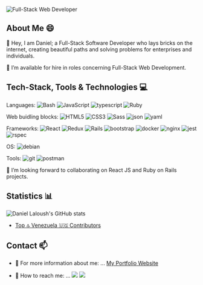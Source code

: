 <!--
**dandush03/dandush03** is a ✨ _special_ ✨ repository because its `README.md` (this file) appears on your GitHub profile.

Here are some ideas to get you started:

- 🔭 I’m currently working on ...
- 🌱 I’m currently learning ...
- 👯 I’m looking to collaborate on ...
- 🤔 I’m looking for help with ...
- 💬 Ask me about ...
- 📫 How to reach me: ...
- 😄 Pronouns: ...
- ⚡ Fun fact: ...
- [![Top Langs](https://github-readme-stats.vercel.app/api/top-langs/?username=dandush03)](https://github.com/anuraghazra/github-readme-stats) 
![Full-Stack Web Developer](https://user-images.githubusercontent.com/44635784/110093819-31e6fa80-7dac-11eb-885a-b936272a445a.gif)
-->
![Full-Stack Web Developer](https://user-images.githubusercontent.com/51087936/137946825-e9cc4215-d55e-46cd-a246-fb3ed41226e0.gif)

## About Me 😄
:wave: Hey, I am Daniel; a Full-Stack Software Developer who lays bricks on the internet, creating beautiful paths and solving problems for enterprises and individuals.

🔭 I’m available for hire in roles concerning Full-Stack Web Development.
## Tech-Stack, Tools & Technologies :computer:

Languages: <img alt="Bash" src="https://img.shields.io/badge/bash%20-%2314354C.svg?&style=for-the-badge&logo=bash&logoColor=white"/>  <img alt="JavaScript" src="https://img.shields.io/badge/javascript%20-%23323330.svg?&style=for-the-badge&logo=javascript&logoColor=white"/> <img alt="typescript" src="https://img.shields.io/badge/typescript-563D7C?style=for-the-badge&logo=typescript&logoColor=white"> <img alt="Ruby" src="https://img.shields.io/badge/ruby-%23CC342D.svg?&style=for-the-badge&logo=ruby&logoColor=white"/> 

Web buidling blocks: <img alt="HTML5" src="https://img.shields.io/badge/HTML5-E34F26?style=for-the-badge&logo=html5&logoColor=white"/> <img alt="CSS3" src="https://img.shields.io/badge/CSS3-1572B6?style=for-the-badge&logo=css3&logoColor=white"/> <img alt="Sass" src="https://img.shields.io/badge/sass-E34F26?style=for-the-badge&logo=css3&logoColor=white"/>
<img alt="json" src="https://img.shields.io/badge/json-563D7C?style=for-the-badge&logo=json&logoColor=white">
<img alt="yaml" src="https://img.shields.io/badge/yaml-563D7C?style=for-the-badge&logo=yaml&logoColor=white">

Frameworks: <img alt="React" src="https://img.shields.io/badge/react%20-%2320232a.svg?&style=for-the-badge&logo=react&logoColor=%2361DAFB"/> <img alt="Redux" src="https://img.shields.io/badge/redux%20-%23092E20.svg?&style=for-the-badge&logo=redux&logoColor=white"/> <img alt="Rails" src="https://img.shields.io/badge/rails%20-%23CC0000.svg?&style=for-the-badge&logo=ruby-on-rails&logoColor=white"/> <img alt="bootstrap" src="https://img.shields.io/badge/Bootstrap-563D7C?style=for-the-badge&logo=bootstrap&logoColor=white"> <img alt="docker" src="https://img.shields.io/badge/docker-0093d7?style=for-the-badge&logo=docker&logoColor=white"> <img alt="nginx" src="https://img.shields.io/badge/nginx-009137?style=for-the-badge&logo=nginx&logoColor=white"> <img alt="jest" src="https://img.shields.io/badge/jest-916f79?style=for-the-badge&logo=jest&logoColor=white"> <img alt="rspec" src="https://img.shields.io/badge/rspec-f53f5d?style=for-the-badge&logo=rspec&logoColor=white">

OS: <img alt="debian" src="https://img.shields.io/badge/debian-d0074e?style=for-the-badge&logo=debian&logoColor=white">

Tools: <img alt="git" src="https://img.shields.io/badge/Git-F05032?style=for-the-badge&logo=git&logoColor=white"/> <img alt="postman" src="https://img.shields.io/badge/Postman-FF6C37?style=for-the-badge&logo=Postman&logoColor=white" />

👯 I’m looking forward to collaborating on React JS and Ruby on Rails projects. 

## Statistics :bar_chart:

![Daniel Laloush's GitHub stats](https://github-readme-stats.vercel.app/api?username=dandush03&show_icons=true&theme=dracula)

- [Top 🔝 Venezuela 🇺🇬 Contributors](https://commits.top/venezuela.html)

## Contact 📫

- :link: For more information about me: ... [My Portfolio Website](https://dandush03.github.io/dandush03/)

- 💬 How to reach me: ... [![](https://img.shields.io/badge/LinkedIn-0077B5?style=for-the-badge&logo=linkedin&logoColor=white)](https://www.linkedin.com/in/daniel-laloush/) 
[![](https://img.shields.io/badge/Twitter-1DA1F2?style=for-the-badge&logo=twitter&logoColor=white)](https://twitter.com/dlaloush)
